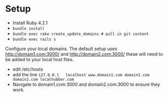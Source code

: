 # Setup

- Install Ruby 4.2.1
- `bundle install`
- `bundle exec rake create_update_domains # pull in git content`
- `bundle exec rails s`

Configure your local domains. The default setup uses http://domain1.com:3000/ and http://domain2.com:3000/ these will need to be added to your local host files.

- edit /etc/hosts
- add the line `127.0.0.1	localhost www.domain1.com domain1.com domain2.com localhubber.com`
- Navigate to domain1.com:3000 and domain2.com:3000 to ensure they work.
